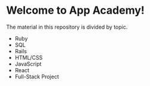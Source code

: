 # Welcome to App Academy!

The material in this repository is divided by topic.  

* Ruby
* SQL
* Rails
* HTML/CSS
* JavaScript
* React
* Full-Stack Project
